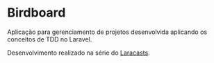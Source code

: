 # Birdboard

Aplicação para gerenciamento de projetos desenvolvida aplicando os conceitos de TDD no Laravel. 

Desenvolvimento realizado na série do [Laracasts](https://laracasts.com/series/build-a-laravel-app-with-tdd).
